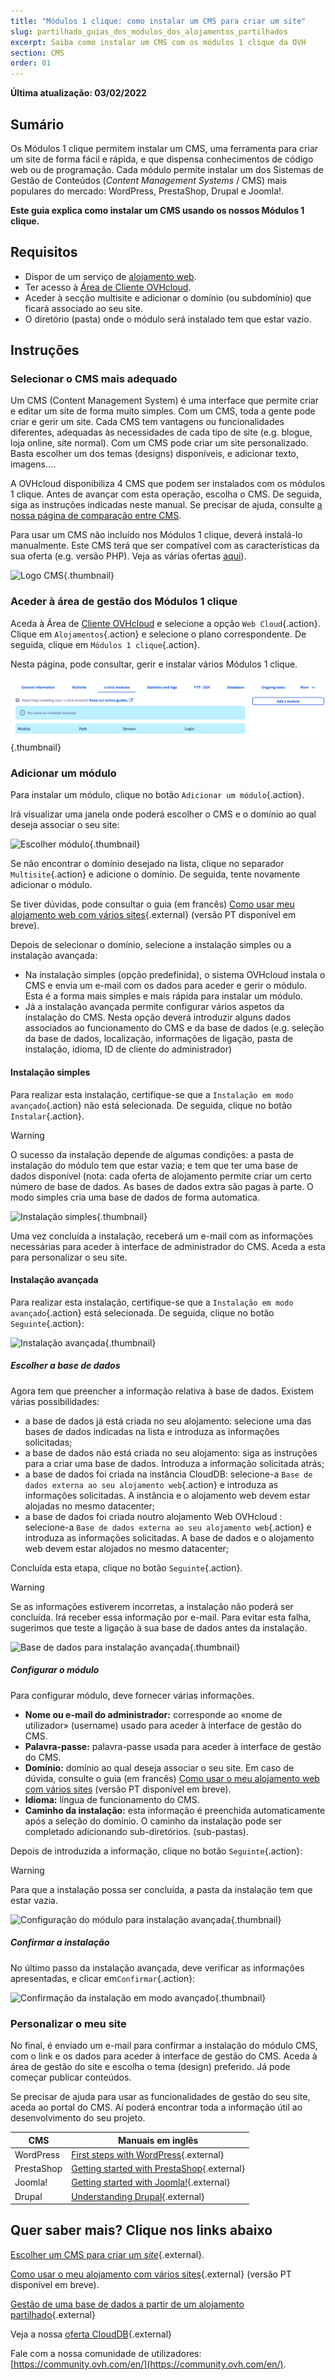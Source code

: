 ```yaml
---
title: "Módulos 1 clique: como instalar um CMS para criar um site"
slug: partilhado_guias_dos_modulos_dos_alojamentos_partilhados
excerpt: Saiba como instalar um CMS com os módulos 1 clique da OVH
section: CMS
order: 01
---
```


**Última atualização: 03/02/2022**

## Sumário

Os Módulos 1 clique permitem instalar um CMS, uma ferramenta para criar um site de forma fácil e rápida, e que dispensa conhecimentos de código web ou de programação. Cada módulo permite instalar um dos Sistemas de Gestão de Conteúdos (*Content Management Systems* / CMS) mais populares do mercado: WordPress, PrestaShop, Drupal e Joomla!.

**Este guia explica como instalar um CMS usando os nossos Módulos 1 clique.**

## Requisitos

- Dispor de um serviço de [alojamento web](https://www.ovhcloud.com/pt/web-hosting/).
- Ter acesso à [Área de Cliente OVHcloud](https://www.ovh.com/auth//).
- Aceder à secção multisite e adicionar o domínio (ou subdomínio) que ficará associado ao seu site.
- O diretório (pasta) onde o módulo será instalado tem que estar vazio.

## Instruções

### Selecionar o CMS mais adequado

Um CMS (Content Management System) é uma interface que permite criar e editar um site de forma muito simples. Com um CMS, toda a gente pode criar e gerir um site. Cada CMS tem vantagens ou funcionalidades diferentes, adequadas às necessidades de cada tipo de site (e.g. blogue, loja online, site normal). Com um CMS pode criar um site personalizado. Basta escolher um dos temas (designs) disponíveis, e adicionar texto, imagens....

A OVHcloud disponibiliza 4 CMS que podem ser instalados com os módulos 1 clique. Antes de avançar com esta operação, escolha o CMS. De seguida, siga as instruções indicadas neste manual. Se precisar de ajuda, consulte [a nossa página de comparação entre CMS](https://www.ovhcloud.com/pt/web-hosting/uc-cms-comparison/).

Para usar um CMS não incluído nos Módulos 1 clique, deverá instalá-lo manualmente. Este CMS terá que ser compatível com as características da sua oferta (e.g. versão PHP). Veja as várias ofertas [aqui](https://www.ovhcloud.com/pt/web-hosting/)).

![Logo CMS](images/CMS_logo.png){.thumbnail}

### Aceder à área de gestão dos Módulos 1 clique

Aceda à Área de [Cliente OVHcloud](https://www.ovh.com/auth/?action=gotomanager&from=https://www.ovh.pt/&ovhSubsidiary=pt) e selecione a opção `Web Cloud`{.action}. Clique em `Alojamentos`{.action} e selecione o plano correspondente. De seguida, clique em `Módulos 1 clique`{.action}.

Nesta página, pode consultar, gerir e instalar vários Módulos 1 clique.

![Acesso à secção Módulos 1 clique](images/access_to_the_1_click_modules_section.png){.thumbnail}

### Adicionar um módulo

Para instalar um módulo, clique no botão `Adicionar um módulo`{.action}.

Irá visualizar uma janela onde poderá escolher o CMS e o domínio ao qual deseja associar o seu site:

![Escolher módulo](images/add_a_module.png){.thumbnail}

Se não encontrar o domínio desejado na lista, clique no separador `Multisite`{.action} e adicione o domínio. De seguida, tente novamente adicionar o módulo.

Se tiver dúvidas, pode consultar o guia (em francês) [Como usar meu alojamento web com vários sites](https://docs.ovh.com/fr/hosting/multisites-configurer-un-multisite-sur-mon-hebergement-web/){.external} (versão PT disponível em breve).

Depois de selecionar o domínio, selecione a instalação simples ou a instalação avançada:

- Na instalação simples (opção predefinida), o sistema OVHcloud instala o CMS e envia um e-mail com os dados para aceder e gerir o módulo. Esta é a forma mais simples e mais rápida para instalar um módulo.
- Já a instalação avançada permite configurar vários aspetos da instalação do CMS. Nesta opção deverá introduzir alguns dados associados ao funcionamento do CMS e da base de dados (e.g. seleção da base de dados, localização, informações de ligação, pasta de instalação, idioma, ID de cliente do administrador)

#### Instalação simples

Para realizar esta instalação, certifique-se que a `Instalação em modo avançado`{.action} não está selecionada. De seguida, clique no botão `Instalar`{.action}.

> [!warning]
>
> O sucesso da instalação depende de algumas condições: a pasta de instalação do módulo tem que estar vazia; e tem que ter uma base de dados disponível (nota: cada oferta de alojamento permite criar um certo número de base de dados. As bases de dados extra são pagas à parte. O modo simples cria uma base de dados de forma automatica. 
> 

![Instalação simples](images/choose_installation.png){.thumbnail}

Uma vez concluída a instalação, receberá um e-mail com as informações necessárias para aceder à interface de administrador do CMS. Aceda a esta para personalizar o seu site.

#### Instalação avançada

Para realizar esta instalação, certifique-se que a `Instalação em modo avançado`{.action} está selecionada. De seguida, clique no botão `Seguinte`{.action}:

![Instalação avançada](images/advanced_installation.png){.thumbnail}

##### Escolher a base de dados

Agora tem que preencher a informação relativa à base de dados. Existem várias possibilidades:

- a base de dados já está criada no seu alojamento: selecione uma das bases de dados indicadas na lista e introduza as informações solicitadas;
- a base de dados não está criada no seu alojamento: siga as instruções para a criar uma base de dados. Introduza a informação solicitada atrás;
- a base de dados foi criada na instância CloudDB: selecione-a `Base de dados externa ao seu alojamento web`{.action} e introduza as informações solicitadas. A instância e o alojamento web devem estar alojadas no mesmo datacenter;
- a base de dados foi criada noutro alojamento Web OVHcloud : selecione-a `Base de dados externa ao seu alojamento web`{.action} e introduza as informações solicitadas. A base de dados e o alojamento web devem estar alojados no mesmo datacenter;

Concluída esta etapa, clique no botão `Seguinte`{.action}.

> [!warning]
>
> Se as informações estiverem incorretas, a instalação não poderá ser concluída. Irá receber essa informação por e-mail. Para evitar esta falha, sugerimos que teste a ligação à sua base de dados antes da instalação.
> 

![Base de dados para instalação avançada](images/advanced_installation_database.png){.thumbnail}

##### Configurar o módulo

Para configurar módulo, deve fornecer várias informações.

- **Nome ou e-mail do administrador:** corresponde ao «nome de utilizador» (username) usado para aceder à interface de gestão do CMS.
- **Palavra-passe:** palavra-passe usada para aceder à interface de gestão do CMS.
- **Domínio:** domínio ao qual deseja associar o seu site.
Em caso de dúvida, consulte o guia (em francês) [Como usar o meu alojamento web com vários sites](https://docs.ovh.com/fr/hosting/multisites-configurer-un-multisite-sur-mon-hebergement-web/) (versão PT disponível em breve).
- **Idioma:** língua de funcionamento do CMS.
- **Caminho da instalação:** esta informação é preenchida automaticamente após a seleção do domínio. O caminho da instalação pode ser completado adicionando sub-diretórios. (sub-pastas).

Depois de introduzida a informação, clique no botão `Seguinte`{.action}:

> [!warning]
>
> Para que a instalação possa ser concluída, a pasta da instalação tem que estar vazia.
> 

![Configuração do módulo para instalação avançada](images/advanced_installation_configuration.png){.thumbnail}

##### Confirmar a instalação

No último passo da instalação avançada, deve verificar as informações apresentadas, e clicar em`Confirmar`{.action}:

![Confirmação da instalação em modo avançado](images/advanced_installation_summary.png){.thumbnail}

### Personalizar o meu site

No final, é enviado um e-mail para confirmar a instalação do módulo CMS, com o link e os dados para aceder à interface de gestão do CMS. Aceda à área de gestão do site e escolha o tema (design) preferido. Já pode começar publicar conteúdos.

Se precisar de ajuda para usar as funcionalidades de gestão do seu site, aceda ao portal do CMS. Aí poderá encontrar toda a informação útil ao desenvolvimento do seu projeto.

|CMS|Manuais em inglês|
|---|---|
|WordPress|[First steps with WordPress](https://wordpress.org/support/article/first-steps-with-wordpress/){.external}|
|PrestaShop|[Getting started with PrestaShop](http://doc.prestashop.com/display/PS17/Getting+Started){.external}|
|Joomla!|[Getting started with Joomla!](https://www.joomla.org/about-joomla/getting-started.html){.external}|
|Drupal|[Understanding Drupal](https://www.drupal.org/docs/7/understanding-drupal/overview){.external}|

## Quer saber mais? Clique nos links abaixo

[Escolher um CMS para criar um *site*](https://www.ovhcloud.com/pt/web-hosting/uc-cms-comparison/){.external}.

[Como usar o meu alojamento com vários sites](https://docs.ovh.com/fr/hosting/multisites-configurer-un-multisite-sur-mon-hebergement-web/){.external} (versão PT disponível em breve).

[Gestão de uma base de dados a partir de um alojamento partilhado](https://docs.ovh.com/pt/hosting/gestao-de-uma-base-de-dados-a-partir-de-um-alojamento-partilhado-ovh/){.external}

Veja a nossa [oferta CloudDB](https://www.ovh.pt/cloud/cloud-databases/){.external}

Fale com a nossa comunidade de utilizadores: [https://community.ovh.com/en/](https://community.ovh.com/en/).
